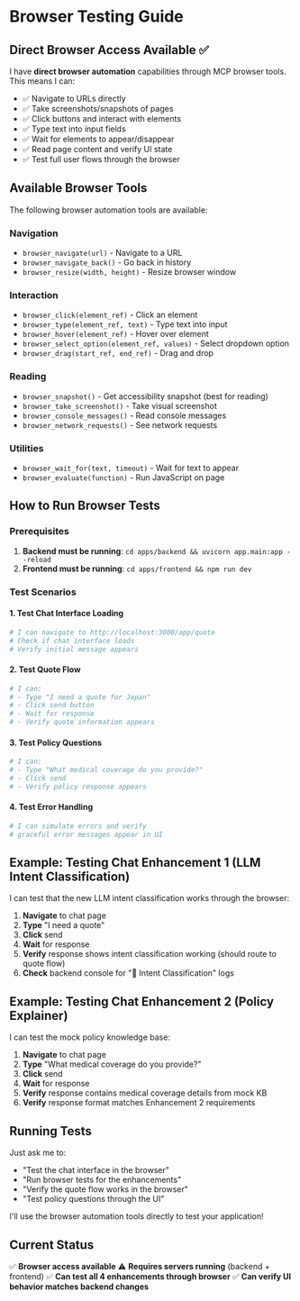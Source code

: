 # Browser Testing Guide

## Direct Browser Access Available ✅

I have **direct browser automation** capabilities through MCP browser tools. This means I can:

- ✅ Navigate to URLs directly
- ✅ Take screenshots/snapshots of pages
- ✅ Click buttons and interact with elements
- ✅ Type text into input fields
- ✅ Wait for elements to appear/disappear
- ✅ Read page content and verify UI state
- ✅ Test full user flows through the browser

## Available Browser Tools

The following browser automation tools are available:

### Navigation
- `browser_navigate(url)` - Navigate to a URL
- `browser_navigate_back()` - Go back in history
- `browser_resize(width, height)` - Resize browser window

### Interaction
- `browser_click(element_ref)` - Click an element
- `browser_type(element_ref, text)` - Type text into input
- `browser_hover(element_ref)` - Hover over element
- `browser_select_option(element_ref, values)` - Select dropdown option
- `browser_drag(start_ref, end_ref)` - Drag and drop

### Reading
- `browser_snapshot()` - Get accessibility snapshot (best for reading)
- `browser_take_screenshot()` - Take visual screenshot
- `browser_console_messages()` - Read console messages
- `browser_network_requests()` - See network requests

### Utilities
- `browser_wait_for(text, timeout)` - Wait for text to appear
- `browser_evaluate(function)` - Run JavaScript on page

## How to Run Browser Tests

### Prerequisites
1. **Backend must be running**: `cd apps/backend && uvicorn app.main:app --reload`
2. **Frontend must be running**: `cd apps/frontend && npm run dev`

### Test Scenarios

#### 1. Test Chat Interface Loading
```python
# I can navigate to http://localhost:3000/app/quote
# Check if chat interface loads
# Verify initial message appears
```

#### 2. Test Quote Flow
```python
# I can:
# - Type "I need a quote for Japan"
# - Click send button
# - Wait for response
# - Verify quote information appears
```

#### 3. Test Policy Questions
```python
# I can:
# - Type "What medical coverage do you provide?"
# - Click send
# - Verify policy response appears
```

#### 4. Test Error Handling
```python
# I can simulate errors and verify
# graceful error messages appear in UI
```

## Example: Testing Chat Enhancement 1 (LLM Intent Classification)

I can test that the new LLM intent classification works through the browser:

1. **Navigate** to chat page
2. **Type** "I need a quote" 
3. **Click** send
4. **Wait** for response
5. **Verify** response shows intent classification working (should route to quote flow)
6. **Check** backend console for "🎯 Intent Classification" logs

## Example: Testing Chat Enhancement 2 (Policy Explainer)

I can test the mock policy knowledge base:

1. **Navigate** to chat page
2. **Type** "What medical coverage do you provide?"
3. **Click** send
4. **Wait** for response
5. **Verify** response contains medical coverage details from mock KB
6. **Verify** response format matches Enhancement 2 requirements

## Running Tests

Just ask me to:
- "Test the chat interface in the browser"
- "Run browser tests for the enhancements"
- "Verify the quote flow works in the browser"
- "Test policy questions through the UI"

I'll use the browser automation tools directly to test your application!

## Current Status

✅ **Browser access available**
⚠️ **Requires servers running** (backend + frontend)
✅ **Can test all 4 enhancements through browser**
✅ **Can verify UI behavior matches backend changes**



